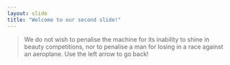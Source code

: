 ```yaml
---
layout: slide
title: "Welcome to our second slide!"
---
```

> We do not wish to penalise the machine for its inability to shine in beauty 
> competitions, nor to penalise a man for losing in a race against an aeroplane.
Use the left arrow to go back!
